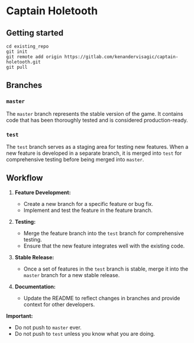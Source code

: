 # Captain Holetooth 



## Getting started



```
cd existing_repo
git init
git remote add origin https://gitlab.com/kenandervisagic/captain-holetooth.git
git pull
```
## Branches

### `master`

The `master` branch represents the stable version of the game. It contains code that has been thoroughly tested and is considered production-ready.

### `test`

The `test` branch serves as a staging area for testing new features. When a new feature is developed in a separate branch, it is merged into `test` for comprehensive testing before being merged into `master`.



## Workflow

1. **Feature Development:**
   - Create a new branch for a specific feature or bug fix.
   - Implement and test the feature in the feature branch.

2. **Testing:**
   - Merge the feature branch into the `test` branch for comprehensive testing.
   - Ensure that the new feature integrates well with the existing code.

3. **Stable Release:**
   - Once a set of features in the `test` branch is stable, merge it into the `master` branch for a new stable release.

4. **Documentation:**
   - Update the README to reflect changes in branches and provide context for other developers.


**Important:**
- Do not push to `master` ever.
- Do not push to `test` unless you know what you are doing.
